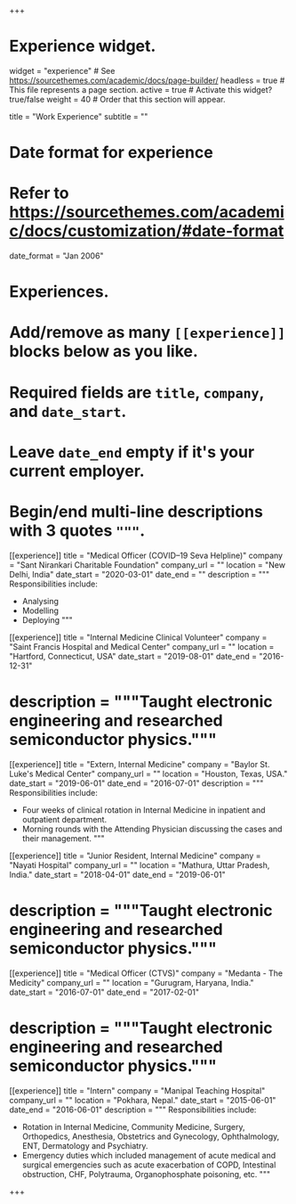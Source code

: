 +++
# Experience widget.
widget = "experience"  # See https://sourcethemes.com/academic/docs/page-builder/
headless = true  # This file represents a page section.
active = true  # Activate this widget? true/false
weight = 40  # Order that this section will appear.

title = "Work Experience"
subtitle = ""

# Date format for experience
#   Refer to https://sourcethemes.com/academic/docs/customization/#date-format
date_format = "Jan 2006"

# Experiences.
#   Add/remove as many `[[experience]]` blocks below as you like.
#   Required fields are `title`, `company`, and `date_start`.
#   Leave `date_end` empty if it's your current employer.
#   Begin/end multi-line descriptions with 3 quotes `"""`.
[[experience]]
  title = "Medical Officer (COVID–19 Seva Helpline)"
  company = "Sant Nirankari Charitable Foundation"
  company_url = ""
  location = "New Delhi, India"
  date_start = "2020-03-01"
  date_end = ""
  description = """
  Responsibilities include:
  * Analysing
  * Modelling
  * Deploying
  """

[[experience]]
  title = "Internal Medicine Clinical Volunteer"
  company = "Saint Francis Hospital and Medical Center"
  company_url = ""
  location = "Hartford, Connecticut, USA"
  date_start = "2019-08-01"
  date_end = "2016-12-31"
  # description = """Taught electronic engineering and researched semiconductor physics."""

[[experience]]
  title = "Extern, Internal Medicine"
  company = "Baylor St. Luke's Medical Center"
  company_url = ""
  location = "Houston, Texas, USA."
  date_start = "2019-06-01"
  date_end = "2016-07-01"
  description = """
  Responsibilities include:
  * Four weeks of clinical rotation in Internal Medicine in inpatient and outpatient department. 
  * Morning rounds with the Attending Physician discussing the cases and their management.
  """
  
[[experience]]
  title = "Junior Resident, Internal Medicine"
  company = "Nayati Hospital"
  company_url = ""
  location = "Mathura, Uttar Pradesh, India."
  date_start = "2018-04-01"
  date_end = "2019-06-01"
  # description = """Taught electronic engineering and researched semiconductor physics."""

[[experience]]
  title = "Medical Officer (CTVS)"
  company = "Medanta - The Medicity"
  company_url = ""
  location = "Gurugram, Haryana, India."
  date_start = "2016-07-01"
  date_end = "2017-02-01"
  # description = """Taught electronic engineering and researched semiconductor physics."""

[[experience]]
  title = "Intern"
  company = "Manipal Teaching Hospital"
  company_url = ""
  location = "Pokhara, Nepal."
  date_start = "2015-06-01"
  date_end = "2016-06-01"
  description = """
  Responsibilities include:
  * Rotation in Internal Medicine, Community Medicine, Surgery, Orthopedics, Anesthesia, Obstetrics and Gynecology, Ophthalmology, ENT, Dermatology and Psychiatry.
  * Emergency duties which included management of acute medical and surgical emergencies such as acute exacerbation of COPD, Intestinal obstruction, CHF, Polytrauma, Organophosphate poisoning, etc.
  """

+++
